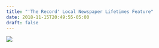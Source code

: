 ```yaml
---
title: "'The Record' Local Newspaper Lifetimes Feature"
date: 2018-11-15T20:49:55-05:00
draft: false
---
```


<img src="/lifetimes.jpg" class="expandable" />
